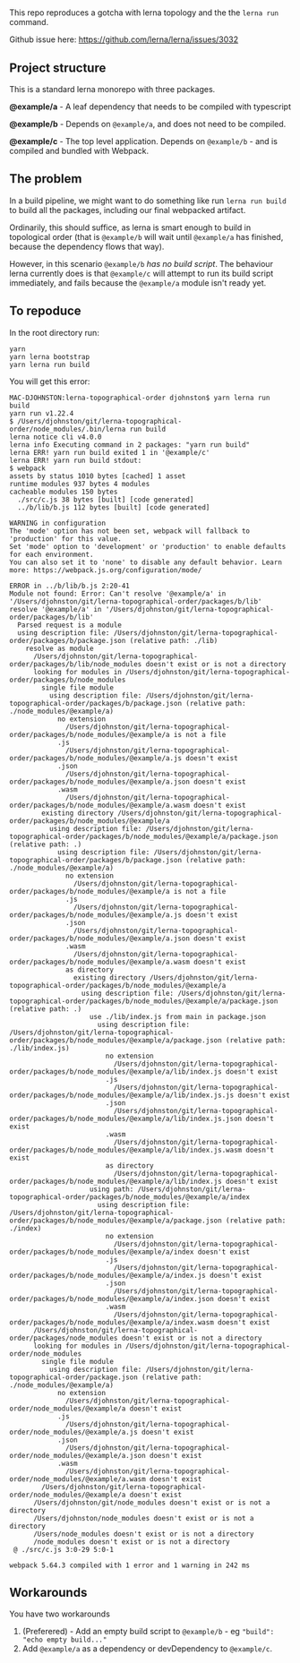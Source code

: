 # 

This repo reproduces a gotcha with lerna topology and the the `lerna run` command. 

Github issue here: https://github.com/lerna/lerna/issues/3032

## Project structure

This is a standard lerna monorepo with three packages. 

**@example/a** - A leaf dependency that needs to be compiled with typescript

**@example/b** - Depends on `@example/a`, and does not need to be compiled. 

**@example/c** - The top level application. Depends on `@example/b` - and is compiled and bundled with Webpack. 

## The problem 

In a build pipeline, we might want to do something like run `lerna run build` to build all the packages, including our final webpacked artifact. 

Ordinarily, this should suffice, as lerna is smart enough to build in topological order (that is `@example/b` will wait until `@example/a` has finished, because the dependency flows that way). 

However, in this scenario `@example/b` _has no build script_. The behaviour lerna currently does is that `@example/c` will attempt to run its build script immediately, and fails because the `@example/a` module isn't ready yet. 

## To repoduce

In the root directory run: 

```
yarn
yarn lerna bootstrap 
yarn lerna run build 

```


You will get this error: 

```
MAC-DJOHNSTON:lerna-topographical-order djohnston$ yarn lerna run build
yarn run v1.22.4
$ /Users/djohnston/git/lerna-topographical-order/node_modules/.bin/lerna run build
lerna notice cli v4.0.0
lerna info Executing command in 2 packages: "yarn run build"
lerna ERR! yarn run build exited 1 in '@example/c'
lerna ERR! yarn run build stdout:
$ webpack
assets by status 1010 bytes [cached] 1 asset
runtime modules 937 bytes 4 modules
cacheable modules 150 bytes
  ./src/c.js 38 bytes [built] [code generated]
  ../b/lib/b.js 112 bytes [built] [code generated]

WARNING in configuration
The 'mode' option has not been set, webpack will fallback to 'production' for this value.
Set 'mode' option to 'development' or 'production' to enable defaults for each environment.
You can also set it to 'none' to disable any default behavior. Learn more: https://webpack.js.org/configuration/mode/

ERROR in ../b/lib/b.js 2:20-41
Module not found: Error: Can't resolve '@example/a' in '/Users/djohnston/git/lerna-topographical-order/packages/b/lib'
resolve '@example/a' in '/Users/djohnston/git/lerna-topographical-order/packages/b/lib'
  Parsed request is a module
  using description file: /Users/djohnston/git/lerna-topographical-order/packages/b/package.json (relative path: ./lib)
    resolve as module
      /Users/djohnston/git/lerna-topographical-order/packages/b/lib/node_modules doesn't exist or is not a directory
      looking for modules in /Users/djohnston/git/lerna-topographical-order/packages/b/node_modules
        single file module
          using description file: /Users/djohnston/git/lerna-topographical-order/packages/b/package.json (relative path: ./node_modules/@example/a)
            no extension
              /Users/djohnston/git/lerna-topographical-order/packages/b/node_modules/@example/a is not a file
            .js
              /Users/djohnston/git/lerna-topographical-order/packages/b/node_modules/@example/a.js doesn't exist
            .json
              /Users/djohnston/git/lerna-topographical-order/packages/b/node_modules/@example/a.json doesn't exist
            .wasm
              /Users/djohnston/git/lerna-topographical-order/packages/b/node_modules/@example/a.wasm doesn't exist
        existing directory /Users/djohnston/git/lerna-topographical-order/packages/b/node_modules/@example/a
          using description file: /Users/djohnston/git/lerna-topographical-order/packages/b/node_modules/@example/a/package.json (relative path: .)
            using description file: /Users/djohnston/git/lerna-topographical-order/packages/b/package.json (relative path: ./node_modules/@example/a)
              no extension
                /Users/djohnston/git/lerna-topographical-order/packages/b/node_modules/@example/a is not a file
              .js
                /Users/djohnston/git/lerna-topographical-order/packages/b/node_modules/@example/a.js doesn't exist
              .json
                /Users/djohnston/git/lerna-topographical-order/packages/b/node_modules/@example/a.json doesn't exist
              .wasm
                /Users/djohnston/git/lerna-topographical-order/packages/b/node_modules/@example/a.wasm doesn't exist
              as directory
                existing directory /Users/djohnston/git/lerna-topographical-order/packages/b/node_modules/@example/a
                  using description file: /Users/djohnston/git/lerna-topographical-order/packages/b/node_modules/@example/a/package.json (relative path: .)
                    use ./lib/index.js from main in package.json
                      using description file: /Users/djohnston/git/lerna-topographical-order/packages/b/node_modules/@example/a/package.json (relative path: ./lib/index.js)
                        no extension
                          /Users/djohnston/git/lerna-topographical-order/packages/b/node_modules/@example/a/lib/index.js doesn't exist
                        .js
                          /Users/djohnston/git/lerna-topographical-order/packages/b/node_modules/@example/a/lib/index.js.js doesn't exist
                        .json
                          /Users/djohnston/git/lerna-topographical-order/packages/b/node_modules/@example/a/lib/index.js.json doesn't exist
                        .wasm
                          /Users/djohnston/git/lerna-topographical-order/packages/b/node_modules/@example/a/lib/index.js.wasm doesn't exist
                        as directory
                          /Users/djohnston/git/lerna-topographical-order/packages/b/node_modules/@example/a/lib/index.js doesn't exist
                    using path: /Users/djohnston/git/lerna-topographical-order/packages/b/node_modules/@example/a/index
                      using description file: /Users/djohnston/git/lerna-topographical-order/packages/b/node_modules/@example/a/package.json (relative path: ./index)
                        no extension
                          /Users/djohnston/git/lerna-topographical-order/packages/b/node_modules/@example/a/index doesn't exist
                        .js
                          /Users/djohnston/git/lerna-topographical-order/packages/b/node_modules/@example/a/index.js doesn't exist
                        .json
                          /Users/djohnston/git/lerna-topographical-order/packages/b/node_modules/@example/a/index.json doesn't exist
                        .wasm
                          /Users/djohnston/git/lerna-topographical-order/packages/b/node_modules/@example/a/index.wasm doesn't exist
      /Users/djohnston/git/lerna-topographical-order/packages/node_modules doesn't exist or is not a directory
      looking for modules in /Users/djohnston/git/lerna-topographical-order/node_modules
        single file module
          using description file: /Users/djohnston/git/lerna-topographical-order/package.json (relative path: ./node_modules/@example/a)
            no extension
              /Users/djohnston/git/lerna-topographical-order/node_modules/@example/a doesn't exist
            .js
              /Users/djohnston/git/lerna-topographical-order/node_modules/@example/a.js doesn't exist
            .json
              /Users/djohnston/git/lerna-topographical-order/node_modules/@example/a.json doesn't exist
            .wasm
              /Users/djohnston/git/lerna-topographical-order/node_modules/@example/a.wasm doesn't exist
        /Users/djohnston/git/lerna-topographical-order/node_modules/@example/a doesn't exist
      /Users/djohnston/git/node_modules doesn't exist or is not a directory
      /Users/djohnston/node_modules doesn't exist or is not a directory
      /Users/node_modules doesn't exist or is not a directory
      /node_modules doesn't exist or is not a directory
 @ ./src/c.js 3:0-29 5:0-1

webpack 5.64.3 compiled with 1 error and 1 warning in 242 ms
```


## Workarounds

You have two workarounds 

1. (Preferered) - Add an empty build script to `@example/b` - eg `"build": "echo empty build..."`
2. Add `@example/a` as a dependency or devDependency to `@example/c`. 

